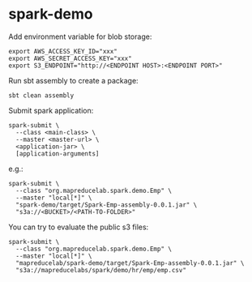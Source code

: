 # spark-demo

Add environment variable for blob storage:

```
export AWS_ACCESS_KEY_ID="xxx"
export AWS_SECRET_ACCESS_KEY="xxx"
export S3_ENDPOINT="http://<ENDPOINT HOST>:<ENDPOINT PORT>"
``` 

Run sbt assembly to create a package:

`sbt clean assembly`


Submit spark application:

```
spark-submit \
  --class <main-class> \
  --master <master-url> \
  <application-jar> \
  [application-arguments]
```

e.g.:

```
spark-submit \
  --class "org.mapreducelab.spark.demo.Emp" \
  --master "local[*]" \
  "spark-demo/target/Spark-Emp-assembly-0.0.1.jar" \
  "s3a://<BUCKET>/<PATH-TO-FOLDER>"
```

You can try to evaluate the public s3 files:

```
spark-submit \
  --class "org.mapreducelab.spark.demo.Emp" \
  --master "local[*]" \
  "mapreducelab/spark-demo/target/Spark-Emp-assembly-0.0.1.jar" \
  "s3a://mapreducelabs/spark/demo/hr/emp/emp.csv"
```
